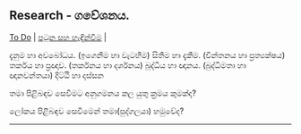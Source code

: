 ## Research - ගවේශනය.

[To Do](/todo.md) |
[පටුන සහ හැඳින්වීම](/page0.md) |


දැනුම හා අවබෝධය. (ඉගෙනීම හා වැටහීම)
සිතීම හා දැකීම.  (චින්තනය හා ප්‍රත්‍යක්ෂය)
තර්කය හා ප්‍රඥාව. (තර්කනය හා දර්ශනය)
බුද්ධිය හා ඥානය. (බුද්ධිමතා හා ඥානවන්තයා)
දිට්ඨි හා දස්සන

තමා පිළිබඳව සෙවීමට අනුගමනය කල යුතු ක්‍රමය කුමක්ද?

ලෝකය පිළිබඳව සෙවීමෙන් තමා(පුද්ගලයා) හමුවේද?

-------

